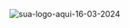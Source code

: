 
![sua-logo-aqui-16-03-2024](https://github.com/naldo178/NALDO_SILVA.github.io/assets/87744405/e7a81079-2c46-497d-8c45-374f70541a79)
